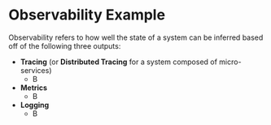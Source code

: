 # Observability Example

Observability refers to how well the state of a system can be inferred based
off of the following three outputs:

- **Tracing** (or **Distributed Tracing** for a system composed of micro-services)
    - B
- **Metrics**
    - B
- **Logging**
    - B